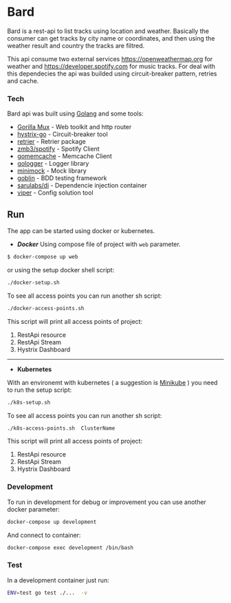 # Bard

Bard is a rest-api to list tracks using location and weather.
Basically the consumer can get tracks by city name or coordinates, and then using the weather result and country the tracks are filtred.

This api consume two external services https://openweathermap.org for weather and  https://developer.spotify.com for music tracks. For deal with this dependecies the api was builded using circuit-breaker pattern, retries and cache.

### Tech

Bard api was built using [Golang](https://golang.org/) and some tools:
* [Gorilla Mux](http://www.gorillatoolkit.org/pkg/mux) - Web toolkit and http router
 * [hystrix-go](https://github.com/afex/hystrix-go) - Circuit-breaker tool
 * [retrier](https://godoc.org/gopkg.in/eapache/go-resiliency.v1/retrier) - Retrier package
 * [zmb3/spotify](https://github.com/zmb3/spotify) - Spotify Client
 * [gomemcache](https://github.com/bradfitz/gomemcache) - Memcache Client
 * [gologger](https://github.com/sadlil/gologger) - Logger library
 * [minimock](https://github.com/gojuno/minimock) - Mock library
 * [goblin](https://github.com/franela/goblin) - BDD testing framework
 * [sarulabs/di](https://github.com/sarulabs/di) - Dependencie injection container
 * [viper](https://github.com/spf13/viper) - Config solution tool


## Run

The app can be started using docker or kubernetes.

* ***Docker***
Using compose file of project with `web` parameter.

```sh
$ docker-compose up web
```
or using the setup docker shell script:

```sh
./docker-setup.sh
```
To see all access points you can run another sh script:
```sh
./docker-access-points.sh
```
This script will print all access points of project:
1. RestApi resource
2. RestApi Stream
3. Hystrix Dashboard
---
* **Kubernetes**

With an environemt with kubernetes ( a suggestion is [Minikube](https://github.com/kubernetes/minikube) ) you need to run the setup script:
```sh
./k8s-setup.sh
```
To see all access points you can run another sh script:
```sh
./k8s-access-points.sh  ClusterName
```
This script will print all access points of project:
1. RestApi resource
2. RestApi Stream
3. Hystrix Dashboard


### Development

To run in development for debug or improvement you can use another docker parameter:
```sh
docker-compose up development
```
And connect to container:
```sh
docker-compose exec development /bin/bash
```

### Test

In a development container just run:

```sh
ENV=test go test ./...  -v
```
